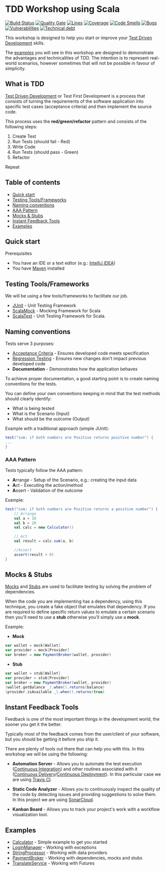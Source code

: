 # TDD Workshop using Scala 

[![Build Status](https://travis-ci.org/rafaelspinto/workshop-tdd-scala.svg?branch=master)](https://travis-ci.org/rafaelspinto/workshop-tdd-scala) [![Quality Gate](https://sonarcloud.io/api/project_badges/measure?project=workshop%3Atdd-scala&metric=alert_status)](https://sonarcloud.io/dashboard?id=workshop%3Atdd-scala) [![Lines](https://sonarcloud.io/api/project_badges/measure?project=workshop%3Atdd-scala&metric=ncloc)](https://sonarcloud.io/dashboard?id=workshop%3Atdd-scala) [![Coverage](https://sonarcloud.io/api/project_badges/measure?project=workshop%3Atdd-scala&metric=coverage)](https://sonarcloud.io/dashboard?id=workshop%3Atdd-scala) [![Code Smells](https://sonarcloud.io/api/project_badges/measure?project=workshop%3Atdd-scala&metric=code_smells)](https://sonarcloud.io/dashboard?id=workshop%3Atdd-java) [![Bugs](https://sonarcloud.io/api/project_badges/measure?project=workshop%3Atdd-java&metric=bugs)](https://sonarcloud.io/dashboard?id=workshop%3Atdd-java) [![Vulnerabilities](https://sonarcloud.io/api/project_badges/measure?project=workshop%3Atdd-java&metric=vulnerabilities)](https://sonarcloud.io/dashboard?id=workshop%3Atdd-java) [![Technical debt](https://sonarcloud.io/api/project_badges/measure?project=workshop%3Atdd-java&metric=sqale_index)](https://sonarcloud.io/dashboard?id=workshop%3Atdd-java)


This workshop is designed to help you start or improve your [Test Driven Development](https://en.wikipedia.org/wiki/Test-driven_development) skills.

The [examples](#examples) you will see in this workshop are designed to demonstrate the advantages and technicalities of TDD. The intention is to represent real-world scenarios, however sometimes that will not be possible in favour of simplicity.


## What is TDD

[Test Driven Development](https://en.wikipedia.org/wiki/Test-driven_development) or Test First Development is a process that consists of turning the requirements of the software application into specific test cases (acceptance criteria) and then implement the source code.

This process uses the **red/green/refactor** pattern and consists of the following steps:

1. Create Test
2. Run Tests (should fail - Red)
3. Write Code
4. Run Tests (should pass - Green)  
5. Refactor

Repeat

## Table of contents

* [Quick start](#quick-start)
* [Testing Tools/Frameworks](#testing-toolsframeworks)
* [Naming conventions](#naming-conventions)
* [AAA Pattern](#aaa-pattern)
* [Mocks & Stubs](#mocks--stubs)
* [Instant Feedback Tools](#instant-feedback-tools)
* [Examples](#examples)

## Quick start

Prerequisites

* You have an IDE or a text editor (e.g.: [IntelliJ IDEA](https://www.jetbrains.com/idea/download))
* You have [Maven](https://maven.apache.org/) installed


## Testing Tools/Frameworks

We will be using a few tools/frameworks to facilitate our job.

* [JUnit](https://junit.org/junit4/) - Unit Testing Framework
* [ScalaMock](https://scalamock.org/) - Mocking Framework for Scala
* [ScalaTest](http://www.scalatest.org/) - Unit Testing Framework for Scala.

## Naming conventions

Tests serve 3 purposes:

* [Acceptance Criteria](https://en.wikipedia.org/wiki/Acceptance_testing) - Ensures developed code meets specification
* [Regression Testing](https://en.wikipedia.org/wiki/Regression_testing) - Ensures new changes don't impact previous developed code
* **Documentation** - Demonstrates how the application behaves

To achieve proper documentation, a good starting point is to create naming conventions for the tests.

You can define your own conventions keeping in mind that the test methods should clearly identify:

* What is being tested
* What is the Scenario (Input)
* What should be the outcome (Output)

Example with a traditional approach (simple JUnit):

```scala
test("sum: if both numbers are Positive returns positive number") {
...
}
```

### AAA Pattern

Tests typically follow the AAA pattern:

* **A**rrange - Setup of the Scenario, e.g.: creating the input data
* **A**ct - Executing the action/method
* **A**ssert - Validation of the outcome

Example:


```scala
test("sum: if both numbers are Positive returns a positive number") {
    // Arrange
    val a = 10
    val b = 20
    val calc = new Calculator()

    // Act
    val result = calc.sum(a, b)

    //Assert
    assert(result > 0)
}
```

## Mocks & Stubs

[Mocks](https://en.wikipedia.org/wiki/Mock_object) and [Stubs](https://en.wikipedia.org/wiki/Method_stub) are used to facilitate testing by solving the problem of dependencies.

When the code you are implementing has a dependency, using this technique, you create a fake object that emulates that dependency. If you are required to define specific return values to emulate a certain scenario then you'll need to use a **stub** otherwise you'll simply use a **mock**.


Example:


* **Mock**

```scala
var wallet = mock[Wallet]
var provider = mock[Provider]
var broker = new PaymentBroker(wallet, provider)

```

* **Stub**
```scala
var wallet = stub[Wallet]
var provider = stub[Provider]
var broker = new PaymentBroker(wallet, provider)
(wallet.getBalance _).when().returns(balance)
(provider.isAvailable _).when().returns(true)
```

## Instant Feedback Tools

Feedback is one of the most important things in the development world, the sooner you get it the better.

Typically most of the feedback comes from the user/client of your software, but you should be getting it before you ship it.

There are plenty of tools out there that can help you with this. In this workshop we will be using the following:

* **Automation Server** - Allows you to automate the test execution ([Continuous Integration](https://www.thoughtworks.com/continuous-integration)) and other routines associated with it ([Continuous Delivery](https://martinfowler.com/bliki/ContinuousDelivery.html)/[Continuous Deployment](https://www.agilealliance.org/glossary/continuous-deployment/)). In this particular case we are using [Travis CI](https://travis-ci.org/).

* **Static Code Analyzer** - Allows you to continuously inspect the quality of the code by detecting issues and providing suggestions to solve them. In this project we are using [SonarCloud](http://sonarcloud.io).

* **Kanban Board** - Allows you to track your project's work with a workflow visualization tool.


## Examples

* [Calculator](/src/test/scala/workshop/calculator) - Simple example to get you started
* [LoginManager](/src/test/scala/workshop/login) - Working with exceptions
* [StringProcessor](/src/test/scala/workshop/strings) - Working with data providers
* [PaymentBroker](/src/test/scala/workshop/payment) - Working with dependencies, mocks and stubs
* [TranslateService](/src/test/scala/workshop/service) - Working with Futures
